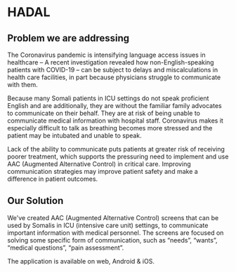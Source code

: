 # HADAL

## Problem we are addressing
The Coronavirus pandemic is intensifying language access issues in healthcare – 
A recent investigation revealed how non-English-speaking patients with COVID-19 – can be subject to delays and miscalculations in health care facilities, in part because physicians struggle to communicate with them. 

Because many Somali patients in ICU settings do not speak proficient English and are additionally, they are without the familiar family advocates to communicate on their behalf. They are at risk of being unable to communicate medical information with hospital staff. Coronavirus makes it especially difficult to talk as breathing becomes more stressed and the patient may be intubated and unable to speak. 

Lack of the ability to communicate puts patients at greater risk of receiving poorer treatment, which supports the pressuring need to implement and use AAC (Augmented Alternative Control) in critical care. Improving communication strategies may improve patient safety and make a difference in patient outcomes.

## Our Solution 

We've created AAC (Augmented Alternative Control) screens that can be used by Somalis in ICU (intensive care unit) settings, to communicate important information with medical personnel. The screens are focused on solving some specific form of communication, such as “needs”, “wants”, “medical questions”, “pain assessment”. 

The application is available on web, Android & iOS.


